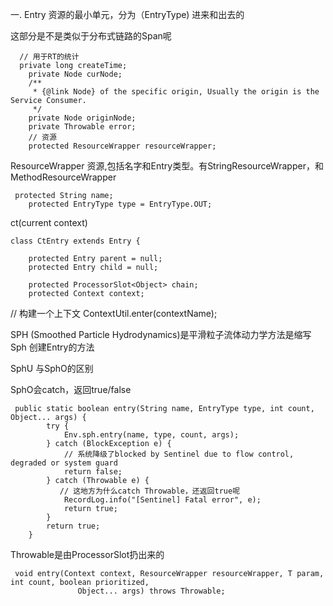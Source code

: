 一. Entry 资源的最小单元，分为（EntryType) 进来和出去的

这部分是不是类似于分布式链路的Span呢

```
  // 用于RT的统计
  private long createTime;
    private Node curNode;
    /**
     * {@link Node} of the specific origin, Usually the origin is the Service Consumer.
     */
    private Node originNode;
    private Throwable error;
    // 资源
    protected ResourceWrapper resourceWrapper;
```
ResourceWrapper 资源,包括名字和Entry类型。有StringResourceWrapper，和MethodResourceWrapper

```
 protected String name;
    protected EntryType type = EntryType.OUT;
```

ct(current context)

```
class CtEntry extends Entry {

    protected Entry parent = null;
    protected Entry child = null;

    protected ProcessorSlot<Object> chain;
    protected Context context;
```

// 构建一个上下文
ContextUtil.enter(contextName);


SPH (Smoothed Particle Hydrodynamics)是平滑粒子流体动力学方法是缩写
Sph 创建Entry的方法

SphU 与SphO的区别

SphO会catch，返回true/false
```
 public static boolean entry(String name, EntryType type, int count, Object... args) {
        try {
            Env.sph.entry(name, type, count, args);
        } catch (BlockException e) {
            // 系统降级了blocked by Sentinel due to flow control, degraded or system guard
            return false;
        } catch (Throwable e) {
           // 这地方为什么catch Throwable，还返回true呢
            RecordLog.info("[Sentinel] Fatal error", e);
            return true;
        }
        return true;
    }
```

Throwable是由ProcessorSlot扔出来的

```
 void entry(Context context, ResourceWrapper resourceWrapper, T param, int count, boolean prioritized,
               Object... args) throws Throwable;

```